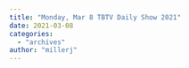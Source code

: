 ```yaml
---
title: "Monday, Mar 8 TBTV Daily Show 2021"
date: 2021-03-08
categories: 
  - "archives"
author: "millerj"
---
```



